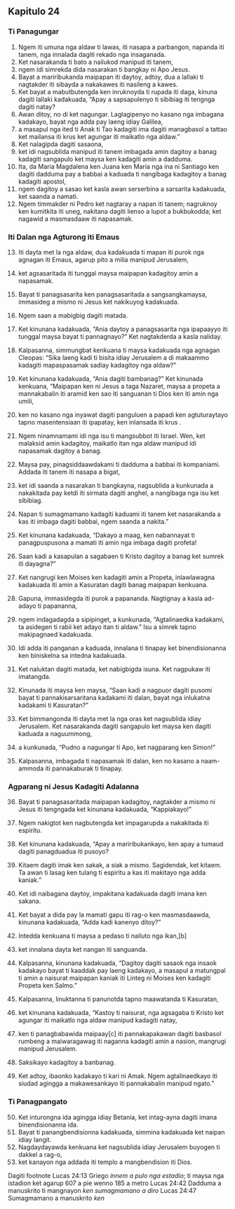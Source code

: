 Kapitulo 24
-----------

### Ti Panagungar

1. Ngem iti umuna nga aldaw ti lawas, iti nasapa a parbangon, napanda iti tanem, nga innalada dagiti rekado nga insaganada.
2. Ket nasarakanda ti bato a nailukod manipud iti tanem,
3. ngem idi simrekda dida nasarakan ti bangkay ni Apo Jesus.
4. Bayat a mariribukanda maipapan iti daytoy, adtoy, dua a lallaki ti nagtakder iti sibayda a nakakawes iti nasileng a kawes.
5. Ket bayat a mabutbutengda ken inruknoyda ti rupada iti daga, kinuna dagiti lallaki kadakuada, “Apay a sapsapulenyo ti sibibiag iti tengnga dagiti natay?
6. Awan ditoy, no di ket nagungar. Laglagipenyo no kasano nga imbagana kadakayo, bayat nga adda pay laeng idiay Galilea,
7. a masapul nga ited ti Anak ti Tao kadagiti ima dagiti managbasol a tattao ket mailansa iti krus ket agungar iti maikatlo nga aldaw.”
8. Ket nalagipda dagiti sasaona,
9. ket idi nagsublida manipud iti tanem imbagada amin dagitoy a banag kadagiti sangapulo ket maysa ken kadagiti amin a dadduma.
10. Ita, da Maria Magdalena ken Juana ken Maria nga ina ni Santiago ken dagiti dadduma pay a babbai a kaduada ti nangibaga kadagitoy a banag kadagiti apostol,
11. ngem dagitoy a sasao ket kasla awan serserbina a sarsarita kadakuada, ket saanda a namati.
12. Ngem timmakder ni Pedro ket nagtaray a napan iti tanem; nagruknoy ken kumitkita iti uneg, nakitana dagiti lienso a lupot a bukbukodda; ket nagawid a masmasdaaw iti napasamak.

### Iti Dalan nga Agturong iti Emaus

13. Iti dayta met la nga aldaw, dua kadakuada ti mapan iti purok nga agnagan iti Emaus, agarup pito a milia manipud Jerusalem,
14. ket agsasaritada iti tunggal maysa maipapan kadagitoy amin a napasamak.
15. Bayat ti panagsasarita ken panagsasaritada a sangsangkamaysa, immasideg a mismo ni Jesus ket nakikuyog kadakuada.
16. Ngem saan a mabigbig dagiti matada.
17. Ket kinunana kadakuada, “Ania daytoy a panagsasarita nga ipapaayyo iti tunggal maysa bayat ti pannagnayo?” Ket nagtakderda a kasla naliday.
18. Kalpasanna, simmungbat kenkuana ti maysa kadakuada nga agnagan Cleopas: “Sika laeng kadi ti bisita idiay Jerusalem a di makaammo kadagiti mapaspasamak sadiay kadagitoy nga aldaw?”
19. Ket kinunana kadakuada, “Ania dagiti bambanag?” Ket kinunada kenkuana, “Maipapan ken ni Jesus a taga Nazaret, maysa a propeta a mannakabalin iti aramid ken sao iti sanguanan ti Dios ken iti amin nga umili,
20. ken no kasano nga inyawat dagiti panguluen a papadi ken agtuturaytayo tapno masentensiaan iti ipapatay, ken inlansada iti krus .
21. Ngem ninamnamami idi nga isu ti mangsubbot iti Israel. Wen, ket malaksid amin kadagitoy, maikatlo itan nga aldaw manipud idi napasamak dagitoy a banag.
22. Maysa pay, pinagsiddaawdakami ti dadduma a babbai iti kompaniami. Addada iti tanem iti nasapa a bigat,
23. ket idi saanda a nasarakan ti bangkayna, nagsublida a kunkunada a nakakitada pay ketdi iti sirmata dagiti anghel, a nangibaga nga isu ket sibibiag.
24. Napan ti sumagmamano kadagiti kaduami iti tanem ket nasarakanda a kas iti imbaga dagiti babbai, ngem saanda a nakita.”
25. Ket kinunana kadakuada, “Dakayo a maag, ken nabannayat ti panagpuspusona a mamati iti amin nga imbaga dagiti profeta!
26. Saan kadi a kasapulan a sagabaen ti Kristo dagitoy a banag ket sumrek iti dayagna?”
27. Ket nangrugi ken Moises ken kadagiti amin a Propeta, inlawlawagna kadakuada iti amin a Kasuratan dagiti banag maipapan kenkuana.

28. Gapuna, immasidegda iti purok a papananda. Nagtignay a kasla ad-adayo ti papananna,
29. ngem indagadagda a sipipinget, a kunkunada, “Agtalinaedka kadakami, ta asidegen ti rabii ket adayo itan ti aldaw.” Isu a simrek tapno makipagnaed kadakuada.
30. Idi adda iti panganan a kaduada, innalana ti tinapay ket binendisionanna ken biniskelna sa intedna kadakuada.
31. Ket naluktan dagiti matada, ket nabigbigda isuna. Ket nagpukaw iti imatangda.
32. Kinunada iti maysa ken maysa, “Saan kadi a nagpuor dagiti pusomi bayat ti pannakisarsaritana kadakami iti dalan, bayat nga inlukatna kadakami ti Kasuratan?”
33. Ket bimmangonda iti dayta met la nga oras ket nagsublida idiay Jerusalem. Ket nasarakanda dagiti sangapulo ket maysa ken dagiti kaduada a naguummong,
34. a kunkunada, “Pudno a nagungar ti Apo, ket nagparang ken Simon!”
35. Kalpasanna, imbagada ti napasamak iti dalan, ken no kasano a naam-ammoda iti pannakaburak ti tinapay.

### Agparang ni Jesus Kadagiti Adalanna

36. Bayat ti panagsasaritada maipapan kadagitoy, nagtakder a mismo ni Jesus iti tengngada ket kinunana kadakuada, “Kappiakayo!”
37. Ngem nakigtot ken nagbutengda ket impagarupda a nakakitada iti espiritu.
38. Ket kinunana kadakuada, “Apay a mariribukankayo, ken apay a tumaud dagiti panagduadua iti pusoyo?
39. Kitaem dagiti imak ken sakak, a siak a mismo. Sagidendak, ket kitaem. Ta awan ti lasag ken tulang ti espiritu a kas iti makitayo nga adda kaniak.”
40. Ket idi naibagana daytoy, impakitana kadakuada dagiti imana ken sakana.
41. Ket bayat a dida pay la mamati gapu iti rag-o ken masmasdaawda, kinunana kadakuada, “Adda kadi kanenyo ditoy?”
42. Intedda kenkuana ti maysa a pedaso ti nailuto nga ikan,[b]
43. ket innalana dayta ket nangan iti sanguanda.

44. Kalpasanna, kinunana kadakuada, “Dagitoy dagiti sasaok nga insaok kadakayo bayat ti kaaddak pay laeng kadakayo, a masapul a matungpal ti amin a naisurat maipapan kaniak iti Linteg ni Moises ken kadagiti Propeta ken Salmo.”
45. Kalpasanna, linuktanna ti panunotda tapno maawatanda ti Kasuratan,
46. ket kinunana kadakuada, “Kastoy ti naisurat, nga agsagaba ti Kristo ket agungar iti maikatlo nga aldaw manipud kadagiti natay,
47. ken ti panagbabawida maipaay[c] iti pannakapakawan dagiti basbasol rumbeng a maiwaragawag iti naganna kadagiti amin a nasion, mangrugi manipud Jerusalem.
48. Saksikayo kadagitoy a banbanag.
49. Ket adtoy, ibaonko kadakayo ti kari ni Amak. Ngem agtalinaedkayo iti siudad agingga a makawesankayo iti pannakabalin manipud ngato.”

### Ti Panagpangato

50. Ket inturongna ida agingga idiay Betania, ket intag-ayna dagiti imana binendisionanna ida.
51. Bayat ti panangbendisionna kadakuada, simmina kadakuada ket naipan idiay langit.
52. Nagdaydayawda kenkuana ket nagsublida idiay Jerusalem buyogen ti dakkel a rag-o,
53. ket kanayon nga addada iti templo a mangbendision iti Dios.

Dagiti footnote
Lucas 24:13 Griego *innem a pulo nga estadio*; ti maysa nga istadion ket agarup 607 a pie wenno 185 a metro
Lucas 24:42 Dadduma a manuskrito ti mangnayon *ken sumagmamano a diro*
Lucas 24:47 Sumagmamano a manuskrito *ken*